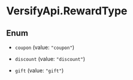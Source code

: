 # VersifyApi.RewardType

## Enum


* `coupon` (value: `"coupon"`)

* `discount` (value: `"discount"`)

* `gift` (value: `"gift"`)


